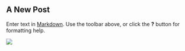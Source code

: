 ## A New Post

Enter text in [Markdown](http://daringfireball.net/projects/markdown/). Use the toolbar above, or click the **?** button for formatting help.

![](/foo/ys.jpg)

